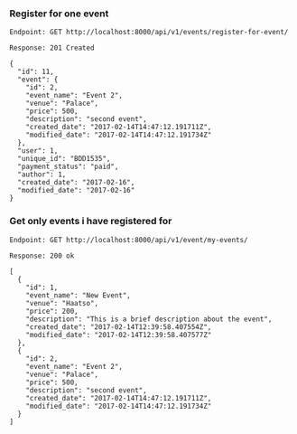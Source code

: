### Register for one event
`Endpoint: GET http://localhost:8000/api/v1/events/register-for-event/`

  ``Response: 201 Created``

    {
      "id": 11,
      "event": {
        "id": 2,
        "event_name": "Event 2",
        "venue": "Palace",
        "price": 500,
        "description": "second event",
        "created_date": "2017-02-14T14:47:12.191711Z",
        "modified_date": "2017-02-14T14:47:12.191734Z"
      },
      "user": 1,
      "unique_id": "BDD1535",
      "payment_status": "paid",
      "author": 1,
      "created_date": "2017-02-16",
      "modified_date": "2017-02-16"
    }


### Get only events i have registered for
`Endpoint: GET http://localhost:8000/api/v1/event/my-events/`

  ``Response: 200 ok``

    [
      {
        "id": 1,
        "event_name": "New Event",
        "venue": "Haatso",
        "price": 200,
        "description": "This is a brief description about the event",
        "created_date": "2017-02-14T12:39:58.407554Z",
        "modified_date": "2017-02-14T12:39:58.407577Z"
      },
      {
        "id": 2,
        "event_name": "Event 2",
        "venue": "Palace",
        "price": 500,
        "description": "second event",
        "created_date": "2017-02-14T14:47:12.191711Z",
        "modified_date": "2017-02-14T14:47:12.191734Z"
      }
    ]
